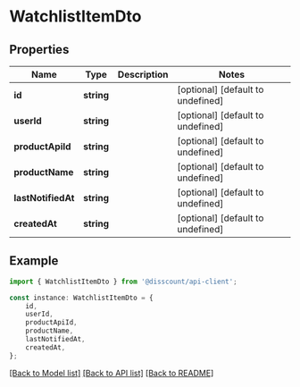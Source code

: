 # WatchlistItemDto


## Properties

Name | Type | Description | Notes
------------ | ------------- | ------------- | -------------
**id** | **string** |  | [optional] [default to undefined]
**userId** | **string** |  | [optional] [default to undefined]
**productApiId** | **string** |  | [optional] [default to undefined]
**productName** | **string** |  | [optional] [default to undefined]
**lastNotifiedAt** | **string** |  | [optional] [default to undefined]
**createdAt** | **string** |  | [optional] [default to undefined]

## Example

```typescript
import { WatchlistItemDto } from '@disscount/api-client';

const instance: WatchlistItemDto = {
    id,
    userId,
    productApiId,
    productName,
    lastNotifiedAt,
    createdAt,
};
```

[[Back to Model list]](../README.md#documentation-for-models) [[Back to API list]](../README.md#documentation-for-api-endpoints) [[Back to README]](../README.md)

